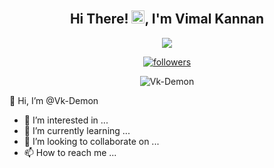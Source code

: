 <!-- @Vk-Demon Readme.md-->
<h2 align="center">
  Hi There! <img src="https://media.giphy.com/media/hvRJCLFzcasrR4ia7z/giphy.gif" width="21">, I'm Vimal Kannan
</h2>

<!-- Typing SVG -->
<p align="center">
  <img src="https://freshidea.com/jonah/app/typing-svg/?lines=an%20aspiring%20Full-stack%20web%20developer;and%20app%20developer;Self-taught%20UI%2FUX%20Designer;Learning%20new%20things%20ceaselessly&center=true&width=400&height=50">
</p>

<!-- Badges template - https://github.com/badges/shields -->
<!-- View counter - https://github.com/Vk-Demon/Simple-View-Counter -->
<p align="center">
  <a href="https://github.com/Vk-Demon">
    <img alt="followers" title="Follow me on Github" src="https://img.shields.io/github/followers/Vk-Demon?color=236ad3&labelColor=1155ba&style=for-the-badge&logo=github&label=Follow"/></a>
</p>
<p align="center"> <img src="https://komarev.com/ghpvc/?username=Vk-Demon" alt="Vk-Demon" /> </p>

👋 Hi, I’m @Vk-Demon
- 👀 I’m interested in ...
- 🌱 I’m currently learning ...
- 💞️ I’m looking to collaborate on ...
- 📫 How to reach me ...